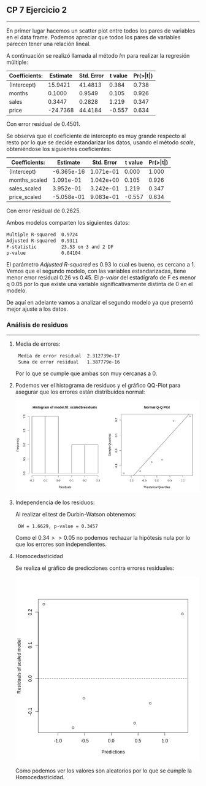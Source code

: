 ## CP 7 Ejercicio 2
---

En primer lugar hacemos un scatter plot entre todos los pares de variables en el data frame. Podemos apreciar que todos los pares de variables parecen tener una relación lineal.

A continuación se realizó llamada al método *lm* para realizar la regresión múltiple:

Coefficients: | Estimate |Std. Error | t value  | Pr(>\|t\|)
---           |---       | ---       |---       |---
(Intercept)   | 15.9421  |  41.4813  |  0.384   |   0.738
months        | 0.1000   |  0.9549   | 0.105    |  0.926
sales         | 0.3447   |  0.2828   | 1.219    |  0.347
price         | -24.7368 |   44.4184 |  -0.557  |    0.634

Con error residual de 0.4501.

Se observa que el coeficiente de intercepto es muy grande respecto al resto por lo que se decide estandarizar los datos, usando el método *scale*, obteniéndose los siguientes coeficientes:

Coefficients: | Estimate     | Std. Error |    t value | Pr(>\|t\|)
---           |  ---         |   ---      | ---        | ---
(Intercept)   | -6.365e-16   | 1.071e-01  |  0.000     |  1.000
months_scaled | 1.091e-01    | 1.042e+00  | 0.105      | 0.926
sales_scaled  | 3.952e-01    | 3.242e-01  | 1.219      | 0.347
price_scaled  | -5.058e-01   |  9.083e-01 | -0.557     |  0.634

Con error residual de 0.2625.

Ambos modelos comparten los siguientes datos:

    Multiple R-squared  0.9724
    Adjusted R-squared  0.9311 
    F-statistic         23.53 on 3 and 2 DF
    p-value             0.04104

El parámetro *Adjusted R-squared* es 0.93 lo cual es bueno, es cercano a 1. Vemos que el segundo modelo, con las variables estandarizadas, tiene menor error residual 0.26 vs 0.45. El *p-valor* del estadígrafo de F es menor q 0.05 por lo que existe una variable significativamente distinta de 0 en el modelo.

De aquí en adelante vamos a analizar el segundo modelo ya que presentó mejor ajuste a los datos.

### Análisis de residuos
---

1. Media de errores:

        Media de error residual  2.312739e-17
        Suma de error residual   1.387779e-16

    Por lo que se cumple que ambas son muy cercanas a 0.

2. Podemos ver el histograma de residuos y el gráfico QQ-Plot para asegurar que los errores están distribuidos normal:

    ![Error Residual](plots.png "Error Residual")

3. Independencia de los residuos:
   
    Al realizar el test de Durbin-Watson obtenemos:

        DW = 1.6629, p-value = 0.3457

    Como el $0.34 >> 0.05$ no podemos rechazar la hipótesis nula por lo que los errores son independientes.
    
4. Homocedasticidad

    Se realiza el gráfico de predicciones contra errores residuales:

    ![Homocedasticidad](homo.png "Homocedasticidad")

    Como podemos ver los valores son aleatorios por lo que se cumple la Homocedasticidad.
